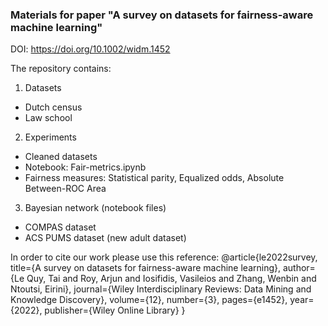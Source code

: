 ### Materials for paper "A survey on datasets for fairness-aware machine learning"
DOI: https://doi.org/10.1002/widm.1452

The repository contains:
1. Datasets
- Dutch census
- Law school
2. Experiments
- Cleaned datasets
- Notebook: Fair-metrics.ipynb
- Fairness measures: Statistical parity, Equalized odds, Absolute Between-ROC Area
3. Bayesian network (notebook files)
- COMPAS dataset
- ACS PUMS dataset (new adult dataset) 

In order to cite our work please use this reference:
@article{le2022survey,
  title={A survey on datasets for fairness-aware machine learning},
  author={Le Quy, Tai and Roy, Arjun and Iosifidis, Vasileios and Zhang, Wenbin and Ntoutsi, Eirini},
  journal={Wiley Interdisciplinary Reviews: Data Mining and Knowledge Discovery},
  volume={12},
  number={3},
  pages={e1452},
  year={2022},
  publisher={Wiley Online Library}
}
